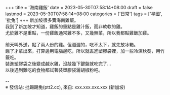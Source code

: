 +++
title = '海南雞飯'
date = 2023-05-30T07:58:14+08:00
draft = false
lastmod = 2023-05-30T07:58:14+08:00
categories = ['日常']
tags = ['星國', '批兔']
+++
新加坡很多賣海南雞飯。<br>
我到了新加坡才知道，雞飯的重點是雞汁飯，而非軟軟的雞。<br>
尤於雞不是重點，一份雞飯通常雞不多，又幾無菜，所以我都點雞飯加雞。<br>
<br>
前天叫外送，點了兩人份的雞。但澀澀的，吃不太下，就先放冰箱。<br>
餓了才拿出來，打算邊用電腦邊吃，所以就丟進塑膠袋裡，加一些冷涷秋葵，用竹籤吃。<br>
裝進塑膠袋之後變成鹹水雞，沒敲幾下鍵盤就吃完了…<br>
以後遇到難吃的食物都試著裝塑膠袋灑胡椒粉吧。<br>
<br>
--<br>
※ 發信站: 批踢踢兔(ptt2.cc), 來自: xxx.xxx.xxx.xxx (新加坡)<br>
